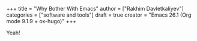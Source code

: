 +++
title = "Why Bother With Emacs"
author = ["Rakhim Davletkaliyev"]
categories = ["software and tools"]
draft = true
creator = "Emacs 26.1 (Org mode 9.1.9 + ox-hugo)"
+++

Yeah!
